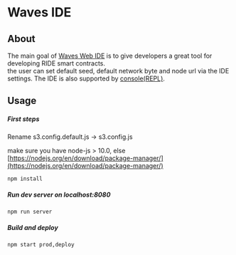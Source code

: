 # Waves IDE

## About

The main goal of [Waves Web IDE](https://ide.wavesplatform.com) is to give developers a great tool for developing RIDE smart contracts.  
the user can set default seed, default network byte and node url via the IDE settings. The IDE is also supported by [console\(REPL\)](/developer-tools/repl.md).

## Usage

##### First steps

Rename s3.config.default.js -&gt; s3.config.js

make sure you have node-js &gt; 10.0, else [https://nodejs.org/en/download/package-manager/](https://nodejs.org/en/download/package-manager/)

```npm
npm install
```

##### Run dev server on localhost:8080

```npm
npm run server
```

##### Build and deploy

```npm
npm start prod,deploy
```



